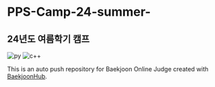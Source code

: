 # PPS-Camp-24-summer-

## 24년도 여름학기 캠프

![py](https://img.shields.io/badge/Python-3776AB?style=for-the-badge&logo=python&logoColor=white) ![c++](https://img.shields.io/badge/C%2B%2B-00599C?style=for-the-badge&logo=c%2B%2B&logoColor=white)


This is an auto push repository for Baekjoon Online Judge created with [BaekjoonHub](https://github.com/BaekjoonHub/BaekjoonHub).
